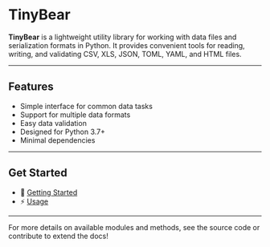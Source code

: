 # TinyBear

**TinyBear** is a lightweight utility library for working with data files and serialization formats in Python. It provides convenient tools for reading, writing, and validating CSV, XLS, JSON, TOML, YAML, and HTML files.

---

## Features

- Simple interface for common data tasks
- Support for multiple data formats
- Easy data validation
- Designed for Python 3.7+
- Minimal dependencies

---

## Get Started

- 📖 [Getting Started](getting_started.md)
- ⚡ [Usage](usage.md)

---

For more details on available modules and methods, see the source code or contribute to extend the docs!